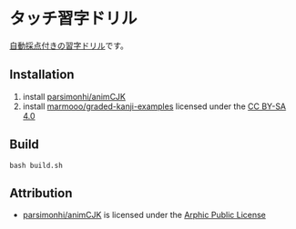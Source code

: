 # タッチ習字ドリル

[自動採点付きの習字ドリル](https://marmooo.github.io/touch-shuji/)です。

## Installation

1. install [parsimonhi/animCJK](https://github.com/parsimonhi/animCJK)
2. install
   [marmooo/graded-kanji-examples](https://github.com/marmooo/graded-kanji-examples)
   licensed under the
   [CC BY-SA 4.0](https://creativecommons.org/licenses/by/4.0/)

## Build

```
bash build.sh
```

## Attribution

- [parsimonhi/animCJK](https://github.com/parsimonhi/animCJK) is licensed under
  the
  [Arphic Public License](https://www.freedesktop.org/wiki/Arphic_Public_License/)
